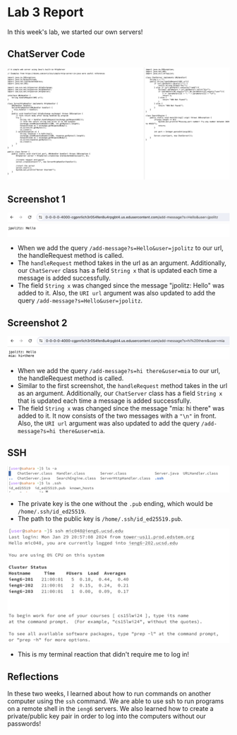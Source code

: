 # Lab 3 Report <br/>
In this week's lab, we started our own servers!

## ChatServer Code
![Image](lab3code1.png)

## Screenshot 1
![Image](ss1forlab3.png)

- When we add the query `/add-message?s=Hello&user=jpolitz` to our url, the handleRequest method is called.
- The `handleRequest` method takes in the url as an argument. Additionally, our `ChatServer` class has a field `String x` that is updated each time a message is added successfully.
- The field `String x` was changed since the message "jpolitz: Hello" was added to it. Also, the `URI url` argument was also updated to add the query `/add-message?s=Hello&user=jpolitz`.

## Screenshot 2
![Image](ss2forlab3.png)
- When we add the query `/add-message?s=hi there&user=mia` to our url, the handleRequest method is called.
- Similar to the first screenshot, the `handleRequest` method takes in the url as an argument. Additionally, our `ChatServer` class has a field `String x` that is updated each time a message is added successfully.
- The field `String x` was changed since the message "mia: hi there" was added to it. It now consists of the two messages with a `"\n"` in front.  Also, the `URI url` argument was also updated to add the query `/add-message?s=hi there&user=mia`.

## SSH
![Image](ss3forlab3.png)
- The private key is the one without the `.pub` ending, which would be `/home/.ssh/id_ed25519`.
- The path to the public key is `/home/.ssh/id_ed25519.pub`.

![Image](ss4forlab3.png)
- This is my terminal reaction that didn't require me to log in!

## Reflections
In these two weeks, I learned about how to run commands on another computer using the `ssh` command. We are able to use ssh to run programs on a remote shell in the `ieng6` servers. We also learned how to create a private/public key pair in order to log into the computers without our passwords!

